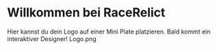 # Willkommen bei RaceRelict

Hier kannst du dein Logo auf einer Mini Plate platzieren. Bald kommt ein interaktiver Designer!
Logo.png


